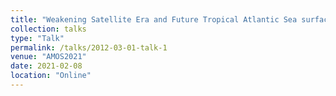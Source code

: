 ```yaml
---
title: "Weakening Satellite Era and Future Tropical Atlantic Sea surface temperature Variability"
collection: talks
type: "Talk"
permalink: /talks/2012-03-01-talk-1
venue: "AMOS2021"
date: 2021-02-08
location: "Online"
---
```


